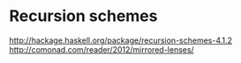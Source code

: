 
# Recursion schemes
http://hackage.haskell.org/package/recursion-schemes-4.1.2
http://comonad.com/reader/2012/mirrored-lenses/


